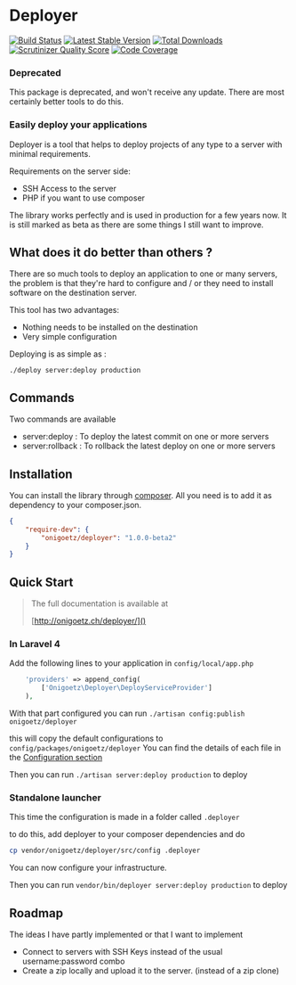 # Deployer

[![Build Status](http://img.shields.io/travis/onigoetz/deployer.svg?style=flat)](https://travis-ci.org/onigoetz/deployer)
[![Latest Stable Version](http://img.shields.io/packagist/v/onigoetz/deployer.svg?style=flat)](https://packagist.org/packages/onigoetz/deployer)
[![Total Downloads](http://img.shields.io/packagist/dt/onigoetz/deployer.svg?style=flat)](https://packagist.org/packages/onigoetz/deployer)
[![Scrutinizer Quality Score](http://img.shields.io/scrutinizer/g/onigoetz/deployer.svg?style=flat)](https://scrutinizer-ci.com/g/onigoetz/deployer/)
[![Code Coverage](http://img.shields.io/scrutinizer/coverage/g/onigoetz/deployer.svg?style=flat)](https://scrutinizer-ci.com/g/onigoetz/deployer/)

### Deprecated

This package is deprecated, and won't receive any update.
There are most certainly better tools to do this.

### Easily deploy your applications


Deployer is a tool that helps to deploy projects of any type to a server with minimal requirements.

Requirements on the server side:

* SSH Access to the server
* PHP if you want to use composer

The library works perfectly and is used in production for a few years now. It is still marked as beta as there are some things I still want to improve.

## What does it do better than others ?

There are so much tools to deploy an application to one or many servers, the problem is that they're hard to configure and / or they need to install software on the destination server.

This tool has two advantages:
- Nothing needs to be installed on the destination
- Very simple configuration

Deploying is as simple as :

	./deploy server:deploy production

## Commands

Two commands are available

- server:deploy : To deploy the latest commit on one or more servers
- server:rollback : To rollback the latest deploy on one or more servers

## Installation

You can install the library through [composer](http://getcomposer.org). All you need is to add it as dependency to your composer.json.

```json
{
    "require-dev": {
        "onigoetz/deployer": "1.0.0-beta2"
    }
}
```

## Quick Start

> The full documentation is available at
>
> [http://onigoetz.ch/deployer/]()



### In Laravel 4

Add the following lines to your application in `config/local/app.php`

```php
    'providers' => append_config(
        ['Onigoetz\Deployer\DeployServiceProvider']
    ),
```

With that part configured you can run `./artisan config:publish onigoetz/deployer`

this will copy the default configurations to `config/packages/onigoetz/deployer`
You can find the details of each file in the [Configuration section](#configuration-options)

Then you can run `./artisan server:deploy production` to deploy

### Standalone launcher

This time the configuration is made in a folder called `.deployer`

to do this, add deployer to your composer dependencies and do

```bash
cp vendor/onigoetz/deployer/src/config .deployer
```
You can now configure your infrastructure.

Then you can run `vendor/bin/deployer server:deploy production` to deploy

## Roadmap

The ideas I have partly implemented or that I want to implement

- Connect to servers with SSH Keys instead of the usual username:password combo
- Create a zip locally and upload it to the server. (instead of a zip clone)
